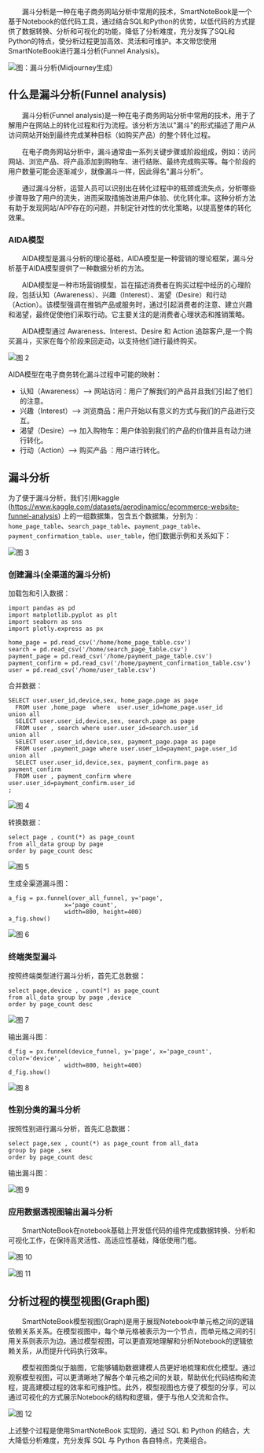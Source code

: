 &emsp;&emsp;漏斗分析是一种在电子商务网站分析中常用的技术，SmartNoteBook是一个基于Notebook的低代码工具，通过结合SQL和Python的优势，以低代码的方式提供了数据转换、分析和可视化的功能，降低了分析难度，充分发挥了SQL和Python的特点，使分析过程更加高效、灵活和可维护。本文带您使用SmartNoteBook进行漏斗分析(Funnel Analysis)。

![图：漏斗分析(Midjourney生成)](../images/7d812fe1cdb5aba65dcceb7fc01d8774f1d7ea65085d621e1643cf5f9faa342c.png)  



## 什么是漏斗分析(Funnel analysis)

&emsp;&emsp;漏斗分析(Funnel analysis)是一种在电子商务网站分析中常用的技术，用于了解用户在网站上的转化过程和行为流程。该分析方法以"漏斗"的形式描述了用户从访问网站开始到最终完成某种目标（如购买产品）的整个转化过程。

&emsp;&emsp;在电子商务网站分析中，漏斗通常由一系列关键步骤或阶段组成，例如：访问网站、浏览产品、将产品添加到购物车、进行结账、最终完成购买等。每个阶段的用户数量可能会逐渐减少，就像漏斗一样，因此得名"漏斗分析"。

&emsp;&emsp;通过漏斗分析，运营人员可以识别出在转化过程中的瓶颈或流失点，分析哪些步骤导致了用户的流失，进而采取措施改进用户体验、优化转化率。这种分析方法有助于发现网站/APP存在的问题，并制定针对性的优化策略，以提高整体的转化效果。

### AIDA模型

&emsp;&emsp;AIDA模型是漏斗分析的理论基础，AIDA模型是一种营销的理论框架，漏斗分析基于AIDA模型提供了一种数据分析的方法。
    
&emsp;&emsp;AIDA模型是一种市场营销模型，旨在描述消费者在购买过程中经历的心理阶段，包括认知（Awareness）、兴趣（Interest）、渴望（Desire）和行动（Action）。该模型强调在推销产品或服务时，通过引起消费者的注意、建立兴趣和渴望，最终促使他们采取行动。它主要关注的是消费者心理状态和推销策略。

&emsp;&emsp;AIDA模型通过 Awareness、Interest、Desire 和 Action 追踪客户,是一个购买漏斗，买家在每个阶段来回走动，以支持他们进行最终购买。

![图 2](../images/25a488805f8bd8a71106c4fbb1f3535889d1921a8b206dc3d803de22c5c8ee3b.png)  

AIDA模型在电子商务转化漏斗过程中可能的映射：

- 认知（Awareness）--> 网站访问：用户了解我们的产品并且我们引起了他们的注意。
- 兴趣（Interest）--> 浏览商品：用户开始以有意义的方式与我们的产品进行交互。
- 渴望（Desire）--> 加入购物车：用户体验到我们的产品的价值并且有动力进行转化。
- 行动（Action）--> 购买产品 ：用户进行转化。

## 漏斗分析

为了便于漏斗分析，我们引用kaggle (https://www.kaggle.com/datasets/aerodinamicc/ecommerce-website-funnel-analysis) 上的一组数据集，包含五个数据集，分别为：`home_page_table`、`search_page_table`、`payment_page_table`、`payment_confirmation_table`、`user_table`，他们数据示例和关系如下：

![图 3](../images/866be8ffad4700fa72712c9512343e7e10ff372af75059d21d9796b561af8fbd.png)  

### 创建漏斗(全渠道的漏斗分析)

加载包和引入数据：


```
import pandas as pd
import matplotlib.pyplot as plt
import seaborn as sns
import plotly.express as px

home_page = pd.read_csv('/home/home_page_table.csv')
search = pd.read_csv('/home/search_page_table.csv')
payment_page = pd.read_csv('/home/payment_page_table.csv')
payment_confirm = pd.read_csv('/home/payment_confirmation_table.csv')
user = pd.read_csv('/home/user_table.csv')
```

合并数据：
  
```
SELECT user.user_id,device,sex, home_page.page as page 
  FROM user ,home_page  where  user.user_id=home_page.user_id 
union all
  SELECT user.user_id,device,sex, search.page as page 
  FROM user , search where user.user_id=search.user_id
union all 
  SELECT user.user_id,device,sex, payment_page.page as page 
  FROM user ,payment_page where user.user_id=payment_page.user_id
union all 
  SELECT user.user_id,device,sex, payment_confirm.page as  payment_confirm 
  FROM user , payment_confirm where  user.user_id=payment_confirm.user_id
;  
```
![图 4](../images/5fec9c21d55576cf38706a86b4ac820a7725d6fb61445f9d18765453945ae186.png)  


转换数据：

```
select page , count(*) as page_count 
from all_data group by page 
order by page_count desc
```

![图 5](../images/054235c85ebbcbf478d577c5ed652959f949b96be85f2a4afff452f2ae4e6964.png)  

生成全渠道漏斗图：

```
a_fig = px.funnel(over_all_funnel, y='page', 
                x='page_count',
                width=800, height=400)
a_fig.show()
```

![图 6](../images/1801f5d07606902e1d1c5faa077735ab2bd25f311a9e9539ce78792ab2019b5f.png)  


### 终端类型漏斗

按照终端类型进行漏斗分析，首先汇总数据：


```
select page,device , count(*) as page_count 
from all_data group by page ,device
order by page_count desc
```
![图 7](../images/2faa7dd728c587b3c62757f92591c4a846fb647a5fbbc9930363ba0599f9dcab.png)  


输出漏斗图：

```
d_fig = px.funnel(device_funnel, y='page', x='page_count', color='device',
                width=800, height=400)
d_fig.show()
```
![图 8](../images/f1f531dbdb1f4990c819ac90fbf9c3283dbb7bf2a5d8229c3097b502af0b5452.png)  


### 性别分类的漏斗分析

按照性别进行漏斗分析，首先汇总数据：


```
select page,sex , count(*) as page_count from all_data 
group by page ,sex
order by page_count desc
```

输出漏斗图：

![图 9](../images/834c1b1965e08aa2314a1c3b85a06c6594a3c7c5022cf5e61ab78a7c0f31cdb0.png)  


### 应用数据透视图输出漏斗分析
    
&emsp;&emsp;SmartNoteBook在notebook基础上开发低代码的组件完成数据转换、分析和可视化工作，在保持高灵活性、高适应性基础，降低使用门槛。

![图 10](../images/26893312cff93e8ef513f0b7c9779c08074506a35efd5cd0045890c486bf4e1c.png)  

![图 11](../images/565cb49f4b821a7008af1a76996fbbbb867bb503e0a04935f1674730a1af969f.png)  



## 分析过程的模型视图(Graph图)

&emsp;&emsp;SmartNoteBook模型视图(Graph)是用于展现Notebook中单元格之间的逻辑依赖关系关系。在模型视图中，每个单元格被表示为一个节点，而单元格之间的引用关系则表示为边。通过模型视图，可以更直观地理解和分析Notebook的逻辑依赖关系，从而提升代码执行效率。

&emsp;&emsp;模型视图类似于脑图，它能够辅助数据建模人员更好地梳理和优化模型。通过观察模型视图，可以更清晰地了解各个单元格之间的关联，帮助优化代码结构和流程，提高建模过程的效率和可维护性。此外，模型视图也方便了模型的分享，可以通过可视化的方式展示Notebook的结构和逻辑，便于与他人交流和合作。

![图 12](../images/96ad4fba8131ab2979c50533d9d88b2ed4a46ff28bb48cd98146240dde0b880b.png)  

上述整个过程是使用SmartNoteBook 实现的，通过 SQL 和 Python 的结合，大大降低分析难度，充分发挥 SQL 与 Python 各自特点，完美组合。


